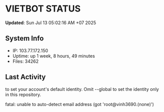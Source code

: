 # VIETBOT STATUS
**Updated**: Sun Jul 13 05:02:16 AM +07 2025

## System Info
- IP: 103.77.172.150
- Uptime: up 1 week, 8 hours, 49 minutes
- Files: 34262

## Last Activity

to set your account's default identity.
Omit --global to set the identity only in this repository.

fatal: unable to auto-detect email address (got 'root@vinh3690.(none)')
